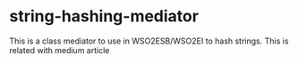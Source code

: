 # string-hashing-mediator
This is a class mediator to use in WSO2ESB/WSO2EI to hash strings. This is related with medium article 
